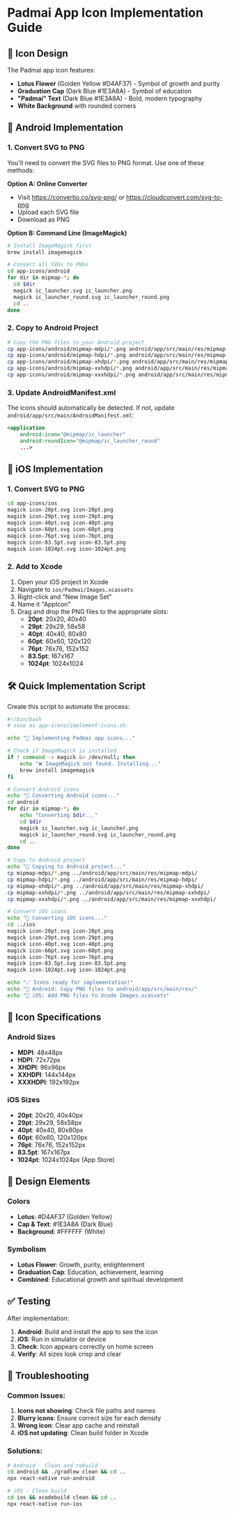# Padmai App Icon Implementation Guide

## 🎨 Icon Design
The Padmai app icon features:
- **Lotus Flower** (Golden Yellow #D4AF37) - Symbol of growth and purity
- **Graduation Cap** (Dark Blue #1E3A8A) - Symbol of education
- **"Padmai" Text** (Dark Blue #1E3A8A) - Bold, modern typography
- **White Background** with rounded corners

## 📱 Android Implementation

### 1. Convert SVG to PNG
You'll need to convert the SVG files to PNG format. Use one of these methods:

**Option A: Online Converter**
- Visit https://convertio.co/svg-png/ or https://cloudconvert.com/svg-to-png
- Upload each SVG file
- Download as PNG

**Option B: Command Line (ImageMagick)**
```bash
# Install ImageMagick first
brew install imagemagick

# Convert all SVGs to PNGs
cd app-icons/android
for dir in mipmap-*; do
  cd $dir
  magick ic_launcher.svg ic_launcher.png
  magick ic_launcher_round.svg ic_launcher_round.png
  cd ..
done
```

### 2. Copy to Android Project
```bash
# Copy the PNG files to your Android project
cp app-icons/android/mipmap-mdpi/*.png android/app/src/main/res/mipmap-mdpi/
cp app-icons/android/mipmap-hdpi/*.png android/app/src/main/res/mipmap-hdpi/
cp app-icons/android/mipmap-xhdpi/*.png android/app/src/main/res/mipmap-xhdpi/
cp app-icons/android/mipmap-xxhdpi/*.png android/app/src/main/res/mipmap-xxxhdpi/
cp app-icons/android/mipmap-xxxhdpi/*.png android/app/src/main/res/mipmap-xxxhdpi/
```

### 3. Update AndroidManifest.xml
The icons should automatically be detected. If not, update `android/app/src/main/AndroidManifest.xml`:
```xml
<application
    android:icon="@mipmap/ic_launcher"
    android:roundIcon="@mipmap/ic_launcher_round"
    ...>
```

## 🍎 iOS Implementation

### 1. Convert SVG to PNG
```bash
cd app-icons/ios
magick icon-20pt.svg icon-20pt.png
magick icon-29pt.svg icon-29pt.png
magick icon-40pt.svg icon-40pt.png
magick icon-60pt.svg icon-60pt.png
magick icon-76pt.svg icon-76pt.png
magick icon-83.5pt.svg icon-83.5pt.png
magick icon-1024pt.svg icon-1024pt.png
```

### 2. Add to Xcode
1. Open your iOS project in Xcode
2. Navigate to `ios/Padmai/Images.xcassets`
3. Right-click and "New Image Set"
4. Name it "AppIcon"
5. Drag and drop the PNG files to the appropriate slots:
   - **20pt**: 20x20, 40x40
   - **29pt**: 29x29, 58x58
   - **40pt**: 40x40, 80x80
   - **60pt**: 60x60, 120x120
   - **76pt**: 76x76, 152x152
   - **83.5pt**: 167x167
   - **1024pt**: 1024x1024

## 🛠️ Quick Implementation Script

Create this script to automate the process:

```bash
#!/bin/bash
# save as app-icons/implement-icons.sh

echo "🎨 Implementing Padmai app icons..."

# Check if ImageMagick is installed
if ! command -v magick &> /dev/null; then
    echo "❌ ImageMagick not found. Installing..."
    brew install imagemagick
fi

# Convert Android icons
echo "📱 Converting Android icons..."
cd android
for dir in mipmap-*; do
    echo "Converting $dir..."
    cd $dir
    magick ic_launcher.svg ic_launcher.png
    magick ic_launcher_round.svg ic_launcher_round.png
    cd ..
done

# Copy to Android project
echo "📱 Copying to Android project..."
cp mipmap-mdpi/*.png ../android/app/src/main/res/mipmap-mdpi/
cp mipmap-hdpi/*.png ../android/app/src/main/res/mipmap-hdpi/
cp mipmap-xhdpi/*.png ../android/app/src/main/res/mipmap-xhdpi/
cp mipmap-xxhdpi/*.png ../android/app/src/main/res/mipmap-xxhdpi/
cp mipmap-xxxhdpi/*.png ../android/app/src/main/res/mipmap-xxxhdpi/

# Convert iOS icons
echo "🍎 Converting iOS icons..."
cd ../ios
magick icon-20pt.svg icon-20pt.png
magick icon-29pt.svg icon-29pt.png
magick icon-40pt.svg icon-40pt.png
magick icon-60pt.svg icon-60pt.png
magick icon-76pt.svg icon-76pt.png
magick icon-83.5pt.svg icon-83.5pt.png
magick icon-1024pt.svg icon-1024pt.png

echo "✅ Icons ready for implementation!"
echo "📱 Android: Copy PNG files to android/app/src/main/res/"
echo "🍎 iOS: Add PNG files to Xcode Images.xcassets"
```

## 🎯 Icon Specifications

### Android Sizes
- **MDPI**: 48x48px
- **HDPI**: 72x72px  
- **XHDPI**: 96x96px
- **XXHDPI**: 144x144px
- **XXXHDPI**: 192x192px

### iOS Sizes
- **20pt**: 20x20, 40x40px
- **29pt**: 29x29, 58x58px
- **40pt**: 40x40, 80x80px
- **60pt**: 60x60, 120x120px
- **76pt**: 76x76, 152x152px
- **83.5pt**: 167x167px
- **1024pt**: 1024x1024px (App Store)

## 🎨 Design Elements

### Colors
- **Lotus**: #D4AF37 (Golden Yellow)
- **Cap & Text**: #1E3A8A (Dark Blue)
- **Background**: #FFFFFF (White)

### Symbolism
- **Lotus Flower**: Growth, purity, enlightenment
- **Graduation Cap**: Education, achievement, learning
- **Combined**: Educational growth and spiritual development

## ✅ Testing

After implementation:
1. **Android**: Build and install the app to see the icon
2. **iOS**: Run in simulator or device
3. **Check**: Icon appears correctly on home screen
4. **Verify**: All sizes look crisp and clear

## 🔧 Troubleshooting

### Common Issues:
1. **Icons not showing**: Check file paths and names
2. **Blurry icons**: Ensure correct size for each density
3. **Wrong icon**: Clear app cache and reinstall
4. **iOS not updating**: Clean build folder in Xcode

### Solutions:
```bash
# Android - Clean and rebuild
cd android && ./gradlew clean && cd ..
npx react-native run-android

# iOS - Clean build
cd ios && xcodebuild clean && cd ..
npx react-native run-ios
```
